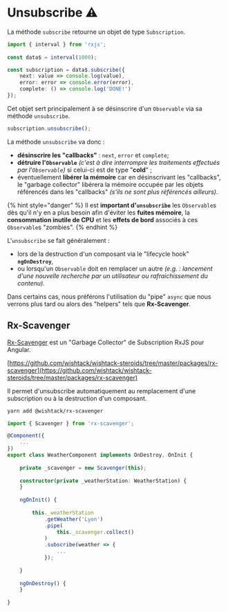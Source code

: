 # Unsubscribe ⚠️

La méthode `subscribe` retourne un objet de type `Subscription`. 

```typescript
import { interval } from 'rxjs';
​
const data$ = interval(1000);

const subscription = data$.subscribe({
    next: value => console.log(value),
    error: error => console.error(error),
    complete: () => console.log('DONE!')
});
```

Cet  objet sert principalement à se désinscrire d'un `Observable`  via sa méthode `unsubscribe`.

```typescript
subscription.unsubscribe();
```

La méthode `unsubscribe` va donc :

* **désinscrire les "callbacks"** : `next`, `error` et  `complete`;
* **détruire l'`Observable`** _\(c'est à dire interrompre les traitements effectués par l'`Observable`\)_ si celui-ci est de type "**cold**" ;
* éventuellement **libérer la mémoire** car en désinscrivant les "callbacks", le "garbage collector" libérera la mémoire occupée par les objets référencés dans les "callbacks" _\(s'ils ne sont plus référencés ailleurs\)_.

{% hint style="danger" %}
Il est **important d'`unsubscribe`** les `Observable`s dès qu'il n'y en a plus besoin afin d'éviter les **fuites mémoire**, la **consommation inutile de CPU** et les **effets de bord** associés à ces `Observable`s "zombies".
{% endhint %}

L'`unsubscribe` se fait généralement :

* lors de la destruction d'un composant via le "lifecycle hook" **`ngOnDestroy`**,
* ou lorsqu'un `Observable` doit en remplacer un autre _\(e.g. : lancement d'une nouvelle recherche par un utilisateur ou rafraichissement du contenu\)_.

Dans certains cas, nous préférons l'utilisation du "pipe" `async` que nous verrons plus tard ou alors des "helpers" tels que **Rx-Scavenger**.

## Rx-Scavenger

[Rx-Scavenger](https://github.com/wishtack/wishtack-steroids/tree/master/packages/rx-scavenger) est un "Garbage Collector" de Subscription RxJS pour Angular.

[https://github.com/wishtack/wishtack-steroids/tree/master/packages/rx-scavenger](https://github.com/wishtack/wishtack-steroids/tree/master/packages/rx-scavenger)

Il permet d'unsubscribe automatiquement au remplacement d'une subscription ou à la destruction d'un composant.

```bash
yarn add @wishtack/rx-scavenger
```

```typescript
import { Scavenger } from 'rx-scavenger';

@Component({
    ...
})
export class WeatherComponent implements OnDestroy, OnInit {
    
    private _scavenger = new Scavenger(this);
    
    constructor(private _weatherStation: WeatherStation) {
    }
    
    ngOnInit() {
        
        this._weatherStation
            .getWeather('Lyon')
            .pipe(
                this._scavenger.collect()        
            )
            .subscribe(weather => {
                ...
            });
        
    }
    
    ngOnDestroy() {
    }
    
}
```

